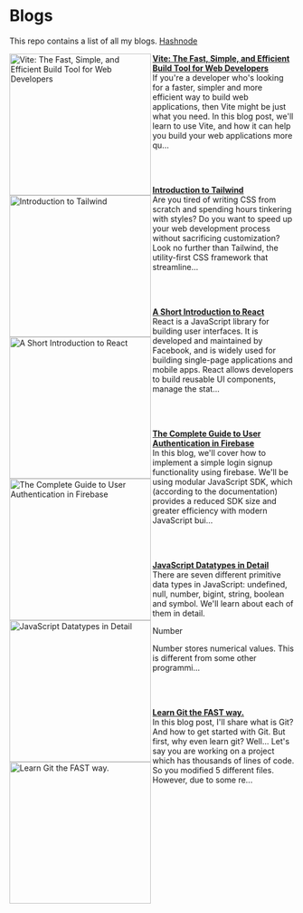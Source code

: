 # Blogs
This repo contains a list of all my blogs.
[Hashnode](https://sammaji.hashnode.dev)

<!-- HASHNODE_BLOG:START -->
<p align="left">
<a href="https://sammaji.hashnode.dev//vite-the-fast-simple-and-efficient-build-tool-for-web-developers" title="Vite: The Fast, Simple, and Efficient Build Tool for Web Developers"><img src="https://cdn.hashnode.com/res/hashnode/image/upload/v1677410821617/44177c26-8010-4cee-800a-466390c86d83.png" alt="Vite: The Fast, Simple, and Efficient Build Tool for Web Developers" width="250px" align="left" /></a>
<a href="https://sammaji.hashnode.dev//vite-the-fast-simple-and-efficient-build-tool-for-web-developers" title="Vite: The Fast, Simple, and Efficient Build Tool for Web Developers"><strong>Vite: The Fast, Simple, and Efficient Build Tool for Web Developers</strong></a>
<br/> If you're a developer who's looking for a faster, simpler and more efficient way to build web applications, then Vite might be just what you need.
In this blog post, we'll learn to use Vite, and how it can help you build your web applications more qu... </p> <br/> <br/>
<p align="left">
<a href="https://sammaji.hashnode.dev//introduction-to-tailwind" title="Introduction to Tailwind"><img src="https://cdn.hashnode.com/res/hashnode/image/upload/v1676644860220/d616a3bf-15d6-4c86-89a5-803b8578104c.png" alt="Introduction to Tailwind" width="250px" align="left" /></a>
<a href="https://sammaji.hashnode.dev//introduction-to-tailwind" title="Introduction to Tailwind"><strong>Introduction to Tailwind</strong></a>
<br/> Are you tired of writing CSS from scratch and spending hours tinkering with styles? Do you want to speed up your web development process without sacrificing customization? Look no further than Tailwind, the utility-first CSS framework that streamline... </p> <br/> <br/>
<p align="left">
<a href="https://sammaji.hashnode.dev//a-short-introduction-to-react" title="A Short Introduction to React"><img src="https://cdn.hashnode.com/res/hashnode/image/upload/v1676278903398/2597f58a-f644-40de-91d9-51e3203e4024.png" alt="A Short Introduction to React" width="250px" align="left" /></a>
<a href="https://sammaji.hashnode.dev//a-short-introduction-to-react" title="A Short Introduction to React"><strong>A Short Introduction to React</strong></a>
<br/> React is a JavaScript library for building user interfaces. It is developed and maintained by Facebook, and is widely used for building single-page applications and mobile apps. React allows developers to build reusable UI components, manage the stat... </p> <br/> <br/>
<p align="left">
<a href="https://sammaji.hashnode.dev//the-complete-guide-to-user-authentication-in-firebase" title="The Complete Guide to User Authentication in Firebase"><img src="https://cdn.hashnode.com/res/hashnode/image/upload/v1676024782517/2adb9d89-19ac-4d88-93ae-af574f4cee0e.png" alt="The Complete Guide to User Authentication in Firebase" width="250px" align="left" /></a>
<a href="https://sammaji.hashnode.dev//the-complete-guide-to-user-authentication-in-firebase" title="The Complete Guide to User Authentication in Firebase"><strong>The Complete Guide to User Authentication in Firebase</strong></a>
<br/> In this blog, we'll cover how to implement a simple login signup functionality using firebase. We'll be using modular JavaScript SDK, which (according to the documentation) provides a reduced SDK size and greater efficiency with modern JavaScript bui... </p> <br/> <br/>
<p align="left">
<a href="https://sammaji.hashnode.dev//javascript-datatypes-in-detail" title="JavaScript Datatypes in Detail"><img src="https://cdn.hashnode.com/res/hashnode/image/upload/v1673183541921/c5a26c22-ee47-4cb4-ab76-ca661fefc1c1.png" alt="JavaScript Datatypes in Detail" width="250px" align="left" /></a>
<a href="https://sammaji.hashnode.dev//javascript-datatypes-in-detail" title="JavaScript Datatypes in Detail"><strong>JavaScript Datatypes in Detail</strong></a>
<br/> There are seven different primitive data types in JavaScript: undefined, null, number, bigint, string, boolean and symbol. We'll learn about each of them in detail.

Number


Number stores numerical values. This is different from some other programmi... </p> <br/> <br/>
<p align="left">
<a href="https://sammaji.hashnode.dev//learn-git-the-fast-way" title="Learn Git the FAST way."><img src="https://cdn.hashnode.com/res/hashnode/image/upload/v1672992256130/7106a50c-35c4-45d1-a3ec-9a1bdff8dfdf.png" alt="Learn Git the FAST way." width="250px" align="left" /></a>
<a href="https://sammaji.hashnode.dev//learn-git-the-fast-way" title="Learn Git the FAST way."><strong>Learn Git the FAST way.</strong></a>
<br/> In this blog post, I'll share what is Git? And how to get started with Git.
But first, why even learn git? Well... Let's say you are working on a project which has thousands of lines of code. So you modified 5 different files. However, due to some re... </p> <br/> <br/>
<!-- HASHNODE_BLOG:END -->
